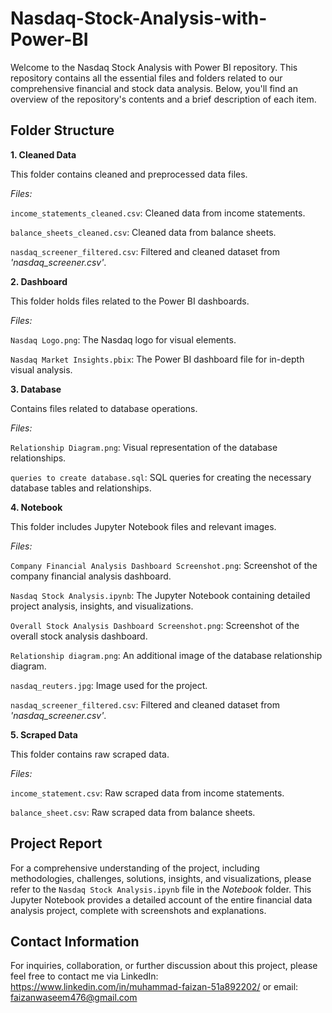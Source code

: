 # Nasdaq-Stock-Analysis-with-Power-BI

Welcome to the Nasdaq Stock Analysis with Power BI repository. This repository contains all the essential files and folders related to our comprehensive financial and stock data analysis. Below, you'll find an overview of the repository's contents and a brief description of each item.

## Folder Structure


**1. Cleaned Data**

This folder contains cleaned and preprocessed data files.

_Files:_

`income_statements_cleaned.csv`: Cleaned data from income statements.

`balance_sheets_cleaned.csv`: Cleaned data from balance sheets.

`nasdaq_screener_filtered.csv`: Filtered and cleaned dataset from _'nasdaq_screener.csv'_.

**2. Dashboard**

This folder holds files related to the Power BI dashboards.

_Files:_

`Nasdaq Logo.png`: The Nasdaq logo for visual elements.

`Nasdaq Market Insights.pbix`: The Power BI dashboard file for in-depth visual analysis.

**3. Database**

Contains files related to database operations.

_Files:_

`Relationship Diagram.png`: Visual representation of the database relationships.

`queries to create database.sql`: SQL queries for creating the necessary database tables and relationships.

**4. Notebook**

This folder includes Jupyter Notebook files and relevant images.

_Files:_

`Company Financial Analysis Dashboard Screenshot.png`: Screenshot of the company financial analysis dashboard.

`Nasdaq Stock Analysis.ipynb`: The Jupyter Notebook containing detailed project analysis, insights, and visualizations.

`Overall Stock Analysis Dashboard Screenshot.png`: Screenshot of the overall stock analysis dashboard.

`Relationship diagram.png`: An additional image of the database relationship diagram.

`nasdaq_reuters.jpg`: Image used for the project.

`nasdaq_screener_filtered.csv`: Filtered and cleaned dataset from _'nasdaq_screener.csv'_.

**5. Scraped Data**

This folder contains raw scraped data.

_Files:_

`income_statement.csv`: Raw scraped data from income statements.

`balance_sheet.csv`: Raw scraped data from balance sheets.

## Project Report

For a comprehensive understanding of the project, including methodologies, challenges, solutions, insights, and visualizations, please refer to the `Nasdaq Stock Analysis.ipynb` file in the _Notebook_ folder. This Jupyter Notebook provides a detailed account of the entire financial data analysis project, complete with screenshots and explanations.

## Contact Information

For inquiries, collaboration, or further discussion about this project, please feel free to contact me via LinkedIn: https://www.linkedin.com/in/muhammad-faizan-51a892202/ or email: faizanwaseem476@gmail.com
